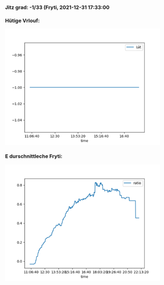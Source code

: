 ### Jitz grad: -1/33 (Fryti, 2021-12-31 17:33:00

### Hütige Vrlouf:
![Graph](Today.png)

### E durschnittleche Fryti:
![Graph](Fryti.png)